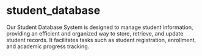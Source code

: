# student_database
Our Student Database System is designed to manage student information, providing an efficient and organized way to store, retrieve, and update student records. It facilitates tasks such as student registration, enrollment, and academic progress tracking.
